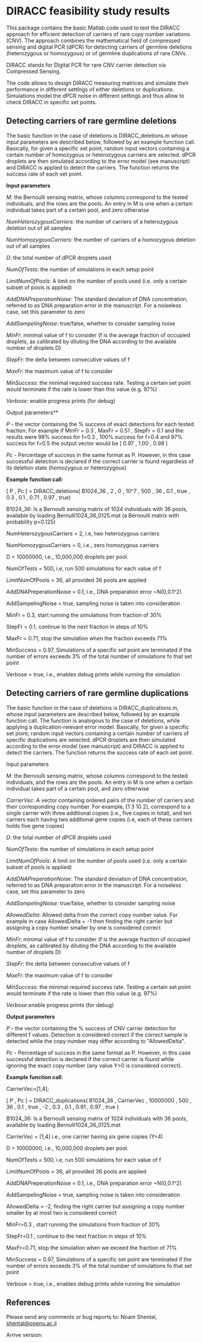 **DIRACC feasibility study results**
====================================

This package contains the basic Matlab code used to test the DIRACC approach for efficient detection of carriers of rare copy number variations (CNV). The approach combines the mathematical field of compressed sensing and digital PCR (dPCR) for detecting carriers of germline deletions (heterozygous or homozygous) or of germline duplications of rare CNVs. 

DIRACC stands for DIgital PCR for rare CNV carrier detection via Compressed Sensing. 

The code allows to design DIRACC measuring matrices and simulate their performance in different settings of either deletions or duplications. Simulations model the dPCR noise in different settings and thus allow to check DIRACC in specific set points. 


Detecting carriers of rare germline deletions
------------------------------------------------ 

The basic function in the case of deletions is DIRACC_deletions.m whose input parameters are described below, followed by an example function call. 
Basically, for given a specific set point, random input vectors containing a certain number of homozygous or heterozygous carriers are selected. dPCR droplets are then simulated according to the error model (see manuscript) and DIRACC is applied to detect the carriers. The function returns the success rate of each set point.


‫**‬Input parameters‫**‬

*M*: the Bernoulli sensing matrix, whose columns correspond to the tested individuals, and the rows are the pools. An entry in M is one when a certain individual takes part of a certain pool, and zero otherwise 
                                  
*NumHeterozygousCarriers*: the number of carriers of a heterozygous deletion out of all samples

*NumHomozygousCarriers*: the number of carriers of a homozygous deletion out of all samples

*D*: the total number of dPCR droplets used

*NumOfTests*: the number of simulations in each setup point 

*LimitNumOfPools*: A limit on the number of pools used (i.e. only a certain subset of pools is applied) 

*AddDNAPreperationNoise*: The standard deviation of DNA concentration, referred to as DNA preparation error in the manuscript. For a noiseless case, set this parameter to zero

*AddSampelingNoise*: true/false, whether to consider sampling noise 

*MinFr*: minimal value of f to consider (f is the average fraction of occupied droplets, as calibrated by diluting the DNA according to the available number of droplets D)

*StepFr*: the delta between consecutive values of f

*MaxFr*: the maximum value of f to consider

*MinSuccess*: the minimal required success rate. Testing a certain set point would terminate if the rate is lower than this value (e.g. 97%)

*Verbose*: enable progress prints (for debug)

*‫*‬Output parameters*‫*‬

*P* - the vector containing the % success of exact detections for each tested fraction. For example if MinFr = 0.3 , MaxFr = 0.51 , StepFr = 0.1 and the results were
      98% success for f=0.3 , 100% success for f=0.4 and 97% success for f=0.5 the output vector would be [ 0.97 , 1.00 , 0.98 ]  

*Pc* - Percentage of success in the same format as P. However, in this case successful detection is declared if the correct carrier is found regardless of its deletion state (homozygous or heterozygous)

**Example function call**: 

[ P , Pc ] = DIRACC_deletions( B1024_36 , 2 , 0 , 10^7 , 500 , 36 , 0.1 , true , 0.3 , 0.1 , 0.71 , 0.97 , true)

B1024_36: Is a Bernoulli sensing matrix of 1024 individuals with 36 pools, available by loading Bernulli1024_36_0125.mat (a Bernoulli matrix with probability p=0.125)

NumHeterozygousCarriers = 2, i.e, two heterozygous carriers

NumHomozygousCarriers = 0, i.e., zero homozygous carriers

D = 10000000, i.e., 10,000,000 droplets per pool.

NumOfTests = 500, i.e, run 500 simulations for each value of f

LimitNumOfPools = 36, all provided 36 pools are applied

AddDNAPreperationNoise = 0.1, i.e., DNA preparation error ~N(0,0.1^2)

AddSampelingNoise = true, sampling noise is taken into consideration

MinFr = 0.3, start running the simulations from fraction of 30%

StepFr = 0.1, continue to the next fraction in steps of 10%

MaxFr = 0.71, stop the simulation when the fraction exceeds 71% 

MinSuccess = 0.97, Simulations of a specific set point are terminated if the number of errors exceeds 3% of the total number of simulations fo that 
set point 

Verbose = true, i.e., enables debug prints while running the simulation

Detecting carriers of rare germline duplications
--------------------------------------------------- 

The basic function in the case of deletions is DIRACC_duplications.m, whose input parameters are described below, followed by an example function call. The function is analogous to the case of deletions, while applying a duplication-relevant error model. Basically, for given a specific set point, random input vectors containing a certain number of carriers of specific duplications are selected. dPCR droplets are then simulated according to the error model (see manuscript) and DIRACC is applied to detect the carriers. The function returns the success rate of each set point.

*‫*‬Input parameters‫*‬*

*M*: the Bernoulli sensing matrix, whose columns correspond to the tested individuals, and the rows are the pools. An entry in M is one when a certain individual takes part of a certain pool, and zero otherwise 

*CarrierVec*: A vector containing ordered pairs of the number of carriers and their corresponding copy number. For example, [1 3 10 2], correspond to a single carrier with three additional copies (i.e., five copies in total), and ten carriers each having two additional gene copies (i.e, each of these carriers holds five gene copies)

*D*: the total number of dPCR droplets used

*NumOfTests*: the number of simulations in each setup point 

*LimitNumOfPools*: A limit on the number of pools used (i.e. only a certain subset of pools is applied) 

*AddDNAPreperationNoise*: The standard deviation of DNA concentration, referred to as DNA preparation error in the manuscript. For a noiseless case, set this parameter to zero

*AddSampelingNoise*: true/false, whether to consider sampling noise 

*AllowedDelta*: Allowed delta from the correct copy number value. For example in case AllowedDelta = -1 then finding the right carrier but assigning a copy number smaller by one is considered correct

*MinFr*: minimal value of f to consider (f is the average fraction of occupied droplets, as calibrated by diluting the DNA according to the available number of droplets D)

*StepFr*: the delta between consecutive values of f

*MaxFr*: the maximum value of f to consider

*MinSuccess*: the minimal required success rate. Testing a certain set point would terminate if the rate is lower than this value (e.g. 97%)

*Verbose*:enable progress prints (for debug)

**Output parameters**

*P* - the vector containing the % success of CNV carrier detection for different f values. Detection is considered correct if the correct sample is detected while the copy number may differ according to "AllowedDelta". 

*Pc* - Percentage of success in the same format as P. However, in this case successful detection is declared if the correct carrier is found while ignoring the exact copy number (any value Y>0 is considered correct).

**Example function call**: 

CarrierVec=[1,4];

[ P , Pc ] = DIRACC_duplications( B1024_36 , CarrierVec , 10000000 , 500 , 36 , 0.1 , true , -2 , 0.3 , 0.1 , 0.91 , 0.97 , true  )

B1024_36: Is a Bernoulli sensing matrix of 1024 individuals with 36 pools, available by loading Bernulli1024_36_0125.mat

CarrierVec = [1,4] i.e., one carrier having six gene copies (Y=4) 

D = 10000000, i.e., 10,000,000 droplets per pool.

NumOfTests = 500, i.e, run 500 simulations for each value of f

LimitNumOfPools = 36, all provided 36 pools are applied

AddDNAPreperationNoise = 0.1, i.e., DNA preparation error ~N(0,0.1^2)

AddSampelingNoise = true, sampling noise is taken into consideration

AllowedDelta = -2, finding the right carrier but assigning a copy number smaller by at most two is considered correct 

MinFr=0.3 , start running the simulations from fraction of 30%


StepFr=0.1 , continue to the next fraction in steps of 10%

MaxFr=0.71, stop the simulation when we exceed the fraction of 71% 

MinSuccess = 0.97, Simulations of a specific set point are terminated if the number of errors exceeds 3% of the total number of simulations fo that set point 

Verbose = true, i.e., enables debug prints while running the simulation


References
------------
Please send any comments or bug reports to: Noam Shental, shental@openu.ac.il

Arrive version: 
